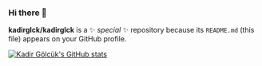 ### Hi there 👋


**kadirglck/kadirglck** is a ✨ _special_ ✨ repository because its `README.md` (this file) appears on your GitHub profile.

[![Kadir Gölcük's GitHub stats](https://github-readme-stats.vercel.app/api?username=kadirglck)](https://github.com/anuraghazra/github-readme-stats)
